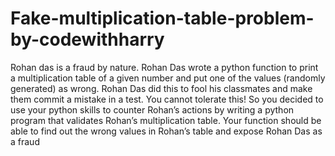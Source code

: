 # Fake-multiplication-table-problem-by-codewithharry
 Rohan das is a fraud by nature. Rohan Das wrote a python function to print a multiplication table of a given number and put one of the values (randomly generated) as wrong.  Rohan Das did this to fool his classmates and make them commit a mistake in a test. You cannot tolerate this!  So you decided to use your python skills to counter Rohan’s actions by writing a python program that validates Rohan’s multiplication table.  Your function should be able to find out the wrong values in Rohan’s table and expose Rohan Das as a fraud
